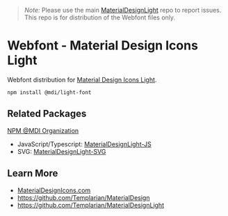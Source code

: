 > *Note:* Please use the main [MaterialDesignLight](https://github.com/Templarian/MaterialDesignLight/issues) repo to report issues. This repo is for distribution of the Webfont files only.

# Webfont - Material Design Icons Light

Webfont distribution for [Material Design Icons Light](https://materialdesignicons.com/icons/light).

```
npm install @mdi/light-font
```

## Related Packages

[NPM @MDI Organization](https://npmjs.com/org/mdi)

- JavaScript/Typescript: [MaterialDesignLight-JS](https://github.com/Templarian/MaterialDesignLight-JS)
- SVG: [MaterialDesignLight-SVG](https://github.com/Templarian/MaterialDesignLight-SVG)

## Learn More

- [MaterialDesignIcons.com](https://materialdesignicons.com)
- https://github.com/Templarian/MaterialDesign
- https://github.com/Templarian/MaterialDesignLight
